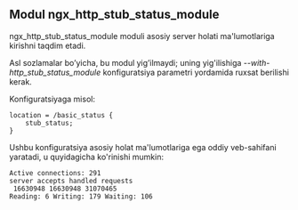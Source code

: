 ## Modul ngx_http_stub_status_module

ngx_http_stub_status_module moduli asosiy server holati ma'lumotlariga kirishni taqdim etadi.

Asl sozlamalar bo’yicha, bu modul yig’ilmaydi; uning yig'ilishiga *--with- http_stub_status_module* konfiguratsiya parametri yordamida ruxsat berilishi kerak.

Konfiguratsiyaga misol:
```
location = /basic_status {
    stub_status;
}
```

Ushbu konfiguratsiya asosiy holat ma'lumotlariga ega oddiy veb-sahifani yaratadi, u quyidagicha ko'rinishi mumkin:
```
Active connections: 291
server accepts handled requests
 16630948 16630948 31070465
Reading: 6 Writing: 179 Waiting: 106
```
